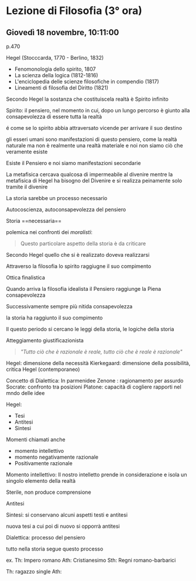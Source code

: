 # Lezione di Filosofia (3° ora)
## Giovedì 18 novembre, 10:11:00
p.470

Hegel (Stocccarda, 1770 - Berlino, 1832)
* Fenomonologia dello spirito, 1807
* La scienza della logica (1812-1816)
* L'enciclopedia delle scienze filosofiche in compendio (1817)
* Lineamenti di filosofia del Diritto (1821)

Secondo Hegel la sostanza che costituiscela realtà è Spirito infinito 

Spirito: il pensiero, nel momento in cui, dopo un lungo percorso è giunto alla consapevolezza di essere tutta la realtà

é come se lo spirito abbia attraversato vicende per arrivare il suo destino

gli esseri umani sono manifestazioni di questo pensiero, come la realtà naturale
ma non è realmente una realtà materiale e noi non siamo ciò che veramente esiste

Esiste il Pensiero e noi siamo manifestazioni secondarie


La metafisica cercava qualcosa di impermeabile al divenire mentre la metafisica di Hegel ha bisogno del Divenire e si realizza peinamente solo tramite il divenire


La storia sarebbe un processo necessario

Autocoscienza, autoconsapevolezza del pensiero


Storia ==necessaria==

polemica nei confronti dei _moralisti_:

> Questo particolare aspetto della storia è da criticare

Secondo Hegel quello che si è realizzato doveva realizzarsi


Attraverso la filosofia lo spirito raggiugne il suo compimento

Ottica finalistica

Quando arriva la filosofia idealista il Pensiero raggiunge la Piena consapevolezza


Successivamente sempre più nitida consapevolezza

la storia ha raggiunto il suo compimento

Il questo periodo si cercano le leggi della storia, le logiche della storia

Atteggiamento giustificazionista

> _"Tutto ciò che è razionale è reale, tutto ciò che è reale è razionale"_

Hegel: dimensione della necessità
Kierkegaard: dimensione della possibilità, critica Hegel (contemporaneo)


Concetto di Dialettica:
In parmenidee Zenone : ragionamento per assurdo
Socrate: confronto tra posizioni
Platone: capacità di cogliere rapporti nel mndo delle idee


Hegel:
* Tesi
* Antitesi
* Sintesi

Momenti chiamati anche
* momento intellettivo 
* momento negativamente razionale
* Positivamente razionale


Momento intellettivo:
Il nostro intelletto prende in considerazione e isola un singolo elemento della realtà

Sterile, non produce comprensione


Antitesi


Sintesi: si conservano alcuni aspetti testi e antitesi


nuova tesi a cui poi di nuovo si opporrà antitesi


Dialettica: processo del pensiero


tutto nella storia segue questo processo

ex.
Th: Impero romano
Ath: Cristianesimo
Sth: Regni romano-barbarici



Th: ragazzo  single
Ath: 
<!--stackedit_data:
eyJoaXN0b3J5IjpbLTExOTI3MTI3ODQsODUzNzkwMDc3LDE0OD
Q0NzE3OTRdfQ==
-->